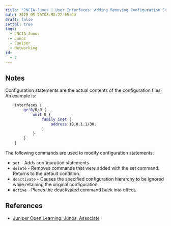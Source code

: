 ```yaml
---
title: "JNCIA-Junos | User Interfaces: Adding Removing Configuration Statements"
date: 2020-05-26T08:58:22-05:00
draft: false
zettel: true
tags:
  - JNCIA-Junos
  - Junos
  - Juniper
  - Networking
id:
  - 2
---
```

## Notes
Configuration statements are the actual contents of the configuration files. An example is:

```nix
	interfaces {
	    ge-0/0/0 {
	        unit 0 {
	            family inet {
	                address 10.0.1.1/30;
	            }
	        }
	    }
	}
```

The following commands are used to modify configuration statements:

  * `set` - Adds configuration statements
  * `delete` - Removes commands that were added with the set command. Returns to the default condition.
  * `deactivate` - Causes the specified configuration hierarchy to be ignored while retaining the original configuration.
  * `active` - Places the deactivated command back into effect.

## References
  * [Juniper Open Learning: Junos, Associate](https://cloud.contentraven.com/junosgenius/learningpath-detail/1004/3/0/1)